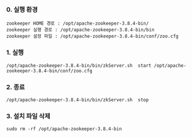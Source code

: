 ### 0. 실행 환경
```
zookeeper HOME 경로 : /opt/apache-zookeeper-3.8.4-bin/
zookeeper 실행 경로 : /opt/apache-zookeeper-3.8.4-bin/bin
zookeeper 설정 파일 : /opt/apache-zookeeper-3.8.4-bin/conf/zoo.cfg
```

### 1. 실행
```
/opt/apache-zookeeper-3.8.4-bin/bin/zkServer.sh  start /opt/apache-zookeeper-3.8.4-bin/conf/zoo.cfg
```

### 2. 종료
```
/opt/apache-zookeeper-3.8.4-bin/bin/zkServer.sh  stop
```

### 3. 설치 파일 삭제
```
sudo rm -rf /opt/apache-zookeeper-3.8.4-bin
```
